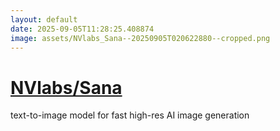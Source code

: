 ```yaml
---
layout: default
date: 2025-09-05T11:28:25.408874
image: assets/NVlabs_Sana--20250905T020622880--cropped.png
---
```


# [NVlabs/Sana](https://github.com/NVlabs/Sana)

text-to-image model for fast high-res AI image generation
